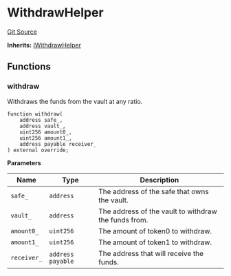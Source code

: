 # WithdrawHelper
[Git Source](https://github.com/ArrakisFinance/arrakis-modular/blob/main/src/utils/WithdrawHelper.sol)

**Inherits:**
[IWithdrawHelper](/autogenerated/interfaces/IWithdrawHelper.sol/interface.IWithdrawHelper.md)


## Functions
### withdraw

Withdraws the funds from the vault at any ratio.


```solidity
function withdraw(
    address safe_,
    address vault_,
    uint256 amount0_,
    uint256 amount1_,
    address payable receiver_
) external override;
```
**Parameters**

|Name|Type|Description|
|----|----|-----------|
|`safe_`|`address`|The address of the safe that owns the vault.|
|`vault_`|`address`|The address of the vault to withdraw the funds from.|
|`amount0_`|`uint256`|The amount of token0 to withdraw.|
|`amount1_`|`uint256`|The amount of token1 to withdraw.|
|`receiver_`|`address payable`|The address that will receive the funds.|


